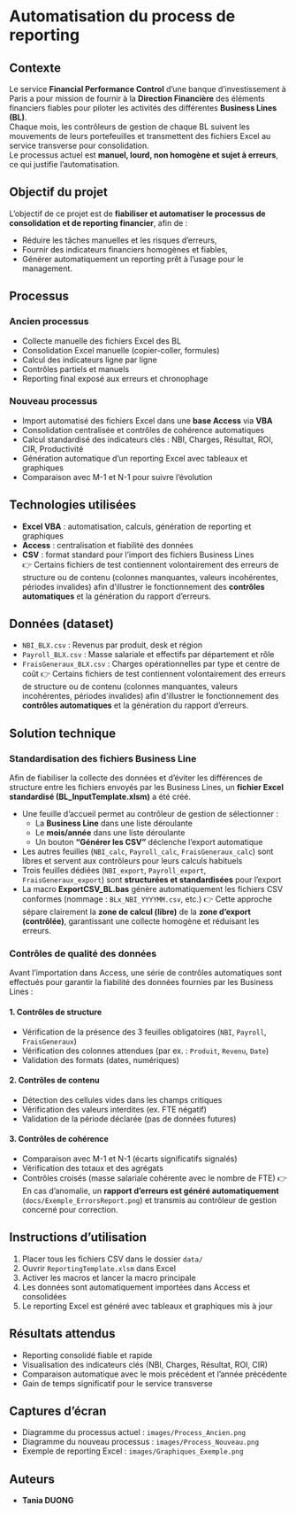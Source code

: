 # Automatisation du process de reporting

## Contexte
Le service **Financial Performance Control** d’une banque d’investissement à Paris a pour mission de fournir à la **Direction Financière** des éléments financiers fiables pour piloter les activités des différentes **Business Lines (BL)**.  
Chaque mois, les contrôleurs de gestion de chaque BL suivent les mouvements de leurs portefeuilles et transmettent des fichiers Excel au service transverse pour consolidation.  
Le processus actuel est **manuel, lourd, non homogène et sujet à erreurs**, ce qui justifie l’automatisation.

## Objectif du projet
L’objectif de ce projet est de **fiabiliser et automatiser le processus de consolidation et de reporting financier**, afin de :  
- Réduire les tâches manuelles et les risques d’erreurs,  
- Fournir des indicateurs financiers homogènes et fiables,  
- Générer automatiquement un reporting prêt à l’usage pour le management.

## Processus
### Ancien processus
- Collecte manuelle des fichiers Excel des BL  
- Consolidation Excel manuelle (copier-coller, formules)  
- Calcul des indicateurs ligne par ligne  
- Contrôles partiels et manuels  
- Reporting final exposé aux erreurs et chronophage  

### Nouveau processus
- Import automatisé des fichiers Excel dans une **base Access** via **VBA**  
- Consolidation centralisée et contrôles de cohérence automatiques  
- Calcul standardisé des indicateurs clés : NBI, Charges, Résultat, ROI, CIR, Productivité  
- Génération automatique d’un reporting Excel avec tableaux et graphiques  
- Comparaison avec M-1 et N-1 pour suivre l’évolution  

## Technologies utilisées
- **Excel VBA** : automatisation, calculs, génération de reporting et graphiques  
- **Access** : centralisation et fiabilité des données  
- **CSV** : format standard pour l’import des fichiers Business Lines  
👉 Certains fichiers de test contiennent volontairement des erreurs de structure ou de contenu (colonnes manquantes, valeurs incohérentes, périodes invalides) afin d’illustrer le fonctionnement des **contrôles automatiques** et la génération du rapport d’erreurs.

## Données (dataset)
- `NBI_BLX.csv` : Revenus par produit, desk et région  
- `Payroll_BLX.csv` : Masse salariale et effectifs par département et rôle  
- `FraisGeneraux_BLX.csv` : Charges opérationnelles par type et centre de coût
👉 Certains fichiers de test contiennent volontairement des erreurs de structure ou de contenu (colonnes manquantes, valeurs incohérentes, périodes invalides) afin d’illustrer le fonctionnement des **contrôles automatiques** et la génération du rapport d’erreurs.

## Solution technique

### Standardisation des fichiers Business Line

Afin de fiabiliser la collecte des données et d’éviter les différences de structure entre les fichiers envoyés par les Business Lines, un **fichier Excel standardisé (BL_InputTemplate.xlsm)** a été créé.
- Une feuille d’accueil permet au contrôleur de gestion de sélectionner :
  - La **Business Line** dans une liste déroulante
  - Le **mois/année** dans une liste déroulante
  - Un bouton **“Générer les CSV”** déclenche l’export automatique
- Les autres feuilles (`NBI_calc`, `Payroll_calc`, `FraisGeneraux_calc`) sont libres et servent aux contrôleurs pour leurs calculs habituels
- Trois feuilles dédiées (`NBI_export`, `Payroll_export`, `FraisGeneraux_export`) sont **structurées et standardisées** pour l’export
- La macro **ExportCSV_BL.bas** génère automatiquement les fichiers CSV conformes (nommage : `BLx_NBI_YYYYMM.csv`, etc.)
👉 Cette approche sépare clairement la **zone de calcul (libre)** de la **zone d’export (contrôlée)**, garantissant une collecte homogène et réduisant les erreurs.

### Contrôles de qualité des données

Avant l’importation dans Access, une série de contrôles automatiques sont effectués pour garantir la fiabilité des données fournies par les Business Lines :
#### 1. Contrôles de structure
- Vérification de la présence des 3 feuilles obligatoires (`NBI`, `Payroll`, `FraisGeneraux`)
- Vérification des colonnes attendues (par ex. : `Produit`, `Revenu`, `Date`)
- Validation des formats (dates, numériques)
#### 2. Contrôles de contenu
- Détection des cellules vides dans les champs critiques
- Vérification des valeurs interdites (ex. FTE négatif)
- Validation de la période déclarée (pas de données futures)
#### 3. Contrôles de cohérence
- Comparaison avec M-1 et N-1 (écarts significatifs signalés)
- Vérification des totaux et des agrégats
- Contrôles croisés (masse salariale cohérente avec le nombre de FTE)
👉 En cas d’anomalie, un **rapport d’erreurs est généré automatiquement** (`docs/Exemple_ErrorsReport.png`) et transmis au contrôleur de gestion concerné pour correction.

## Instructions d’utilisation
1. Placer tous les fichiers CSV dans le dossier `data/`  
2. Ouvrir `ReportingTemplate.xlsm` dans Excel  
3. Activer les macros et lancer la macro principale  
4. Les données sont automatiquement importées dans Access et consolidées  
5. Le reporting Excel est généré avec tableaux et graphiques mis à jour  

## Résultats attendus
- Reporting consolidé fiable et rapide  
- Visualisation des indicateurs clés (NBI, Charges, Résultat, ROI, CIR)  
- Comparaison automatique avec le mois précédent et l’année précédente  
- Gain de temps significatif pour le service transverse  

## Captures d’écran
- Diagramme du processus actuel : `images/Process_Ancien.png`  
- Diagramme du nouveau processus : `images/Process_Nouveau.png`  
- Exemple de reporting Excel : `images/Graphiques_Exemple.png`  

## Auteurs
- **Tania DUONG**


